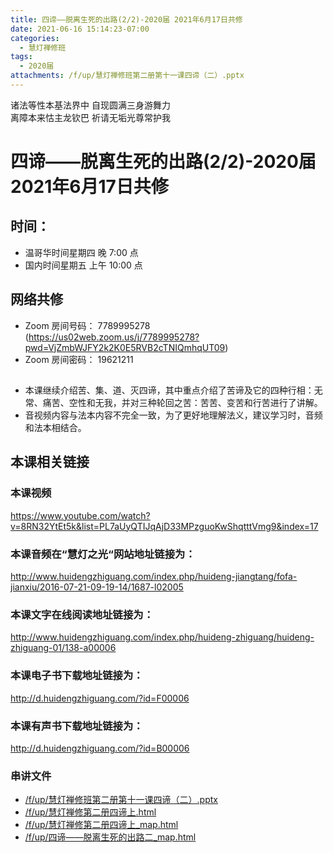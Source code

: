 ```yaml
---
title: 四谛——脱离生死的出路(2/2)-2020届 2021年6月17日共修
date: 2021-06-16 15:14:23-07:00
categories:
  - 慧灯禅修班
tags:
  - 2020届
attachments: /f/up/慧灯禅修班第二册第十一课四谛（二）.pptx
---
```

诸法等性本基法界中 自现圆满三身游舞力  
离障本来怙主龙钦巴 祈请无垢光尊常护我

# 四谛——脱离生死的出路(2/2)-2020届 2021年6月17日共修

## 时间：
  - 温哥华时间星期四 晚 7:00 点
  - 国内时间星期五 上午 10:00 点

## 网络共修
  - Zoom 房间号码： 7789995278 (<https://us02web.zoom.us/j/7789995278?pwd=VjZmbWJFY2k2K0E5RVB2cTNIQmhqUT09>)
  - Zoom 房间密码： 19621211

## 

- 本课继续介绍苦、集、道、灭四谛，其中重点介绍了苦谛及它的四种行相：无常、痛苦、空性和无我，并对三种轮回之苦：苦苦、变苦和行苦进行了讲解。
- 音视频内容与法本内容不完全一致，为了更好地理解法义，建议学习时，音频和法本相结合。

## 本课相关链接

### 本课视频

<https://www.youtube.com/watch?v=8RN32YtEt5k&list=PL7aUyQTIJqAjD33MPzguoKwShqtttVmg9&index=17>

### 本课音频在“慧灯之光“网站地址链接为：

<http://www.huidengzhiguang.com/index.php/huideng-jiangtang/fofa-jianxiu/2016-07-21-09-19-14/1687-l02005>

### 本课文字在线阅读地址链接为：

<http://www.huidengzhiguang.com/index.php/huideng-zhiguang/huideng-zhiguang-01/138-a00006>

### 本课电子书下载地址链接为：

<http://d.huidengzhiguang.com/?id=F00006>

### 本课有声书下载地址链接为：

<http://d.huidengzhiguang.com/?id=B00006>

### 串讲文件

- [/f/up/慧灯禅修班第二册第十一课四谛（二）.pptx](https://s3.ca-central-1.wasabisys.com/hddata/f.huidengchanxiu.net/hdv/f/up/慧灯禅修班第二册第十一课四谛（二）.pptx)
- [/f/up/慧灯禅修第二册四谛上.html](https://s3.ca-central-1.wasabisys.com/hddata/f.huidengchanxiu.net/hdv/f/up/慧灯禅修第二册四谛上.html)
- [/f/up/慧灯禅修第二册四谛上_map.html](https://s3.ca-central-1.wasabisys.com/hddata/f.huidengchanxiu.net/hdv/f/up/慧灯禅修第二册四谛上_map.html)
- [/f/up/四谛——脱离生死的出路二_map.html](https://s3.ca-central-1.wasabisys.com/hddata/f.huidengchanxiu.net/hdv/f/up/四谛——脱离生死的出路二_map.html)